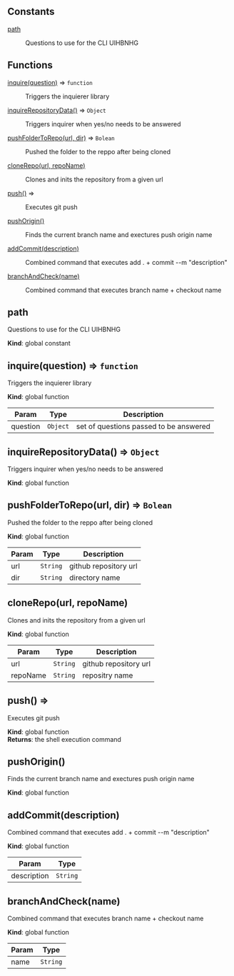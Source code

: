## Constants

<dl>
<dt><a href="#path">path</a></dt>
<dd><p>Questions to use for the CLI UIHBNHG</p>
</dd>
</dl>

## Functions

<dl>
<dt><a href="#inquire">inquire(question)</a> ⇒ <code>function</code></dt>
<dd><p>Triggers the inquierer library</p>
</dd>
<dt><a href="#inquireRepositoryData">inquireRepositoryData()</a> ⇒ <code>Object</code></dt>
<dd><p>Triggers inquirer when yes/no  needs to be answered</p>
</dd>
<dt><a href="#pushFolderToRepo">pushFolderToRepo(url, dir)</a> ⇒ <code>Bolean</code></dt>
<dd><p>Pushed the folder to the reppo after being cloned</p>
</dd>
<dt><a href="#cloneRepo">cloneRepo(url, repoName)</a></dt>
<dd><p>Clones and inits the repository from a given url</p>
</dd>
<dt><a href="#push">push()</a> ⇒</dt>
<dd><p>Executes git push</p>
</dd>
<dt><a href="#pushOrigin">pushOrigin()</a></dt>
<dd><p>Finds the current branch name and exectures push origin name</p>
</dd>
<dt><a href="#addCommit">addCommit(description)</a></dt>
<dd><p>Combined command that executes add . + commit --m &quot;description&quot;</p>
</dd>
<dt><a href="#branchAndCheck">branchAndCheck(name)</a></dt>
<dd><p>Combined command that executes branch name + checkout name</p>
</dd>
</dl>

<a name="path"></a>

## path
Questions to use for the CLI UIHBNHG

**Kind**: global constant  
<a name="inquire"></a>

## inquire(question) ⇒ <code>function</code>
Triggers the inquierer library

**Kind**: global function  

| Param | Type | Description |
| --- | --- | --- |
| question | <code>Object</code> | set of questions passed to be answered |

<a name="inquireRepositoryData"></a>

## inquireRepositoryData() ⇒ <code>Object</code>
Triggers inquirer when yes/no  needs to be answered

**Kind**: global function  
<a name="pushFolderToRepo"></a>

## pushFolderToRepo(url, dir) ⇒ <code>Bolean</code>
Pushed the folder to the reppo after being cloned

**Kind**: global function  

| Param | Type | Description |
| --- | --- | --- |
| url | <code>String</code> | github repository url |
| dir | <code>String</code> | directory name |

<a name="cloneRepo"></a>

## cloneRepo(url, repoName)
Clones and inits the repository from a given url

**Kind**: global function  

| Param | Type | Description |
| --- | --- | --- |
| url | <code>String</code> | github repository url |
| repoName | <code>String</code> | repositry name |

<a name="push"></a>

## push() ⇒
Executes git push

**Kind**: global function  
**Returns**: the shell execution command  
<a name="pushOrigin"></a>

## pushOrigin()
Finds the current branch name and exectures push origin name

**Kind**: global function  
<a name="addCommit"></a>

## addCommit(description)
Combined command that executes add . + commit --m "description"

**Kind**: global function  

| Param | Type |
| --- | --- |
| description | <code>String</code> | 

<a name="branchAndCheck"></a>

## branchAndCheck(name)
Combined command that executes branch name + checkout name

**Kind**: global function  

| Param | Type |
| --- | --- |
| name | <code>String</code> | 

